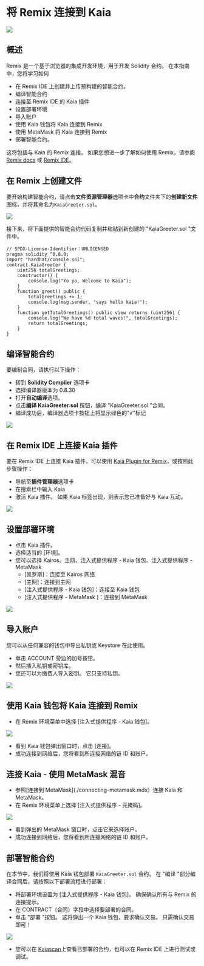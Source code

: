 # 将 Remix 连接到 Kaia

![](/img/banners/kaia-remix.png)

## 概述<a href="#overview" id="overview"></a>

Remix 是一个基于浏览器的集成开发环境，用于开发 Solidity 合约。 在本指南中，您将学习如何

 - 在 Remix IDE 上创建并上传预构建的智能合约。
 - 编译智能合约
 - 连接至 Remix IDE 的 Kaia 插件
 - 设置部署环境
 - 导入账户
 - 使用 Kaia 钱包将 Kaia 连接到 Remix
 - 使用 MetaMask 将 Kaia 连接到 Remix
 - 部署智能合约。

这将包括与 Kaia 的 Remix 连接。 如果您想进一步了解如何使用 Remix，请参阅 [Remix docs](https://remix-ide.readthedocs.io/en/latest/) 或 [Remix IDE](https://remix.ethereum.org/)。

## 在 Remix 上创建文件<a href="#creating-a-file-on-remix" id="creating-a-file-on-remix"></a>

要开始构建智能合约，请点击**文件资源管理器**选项卡中**合约**文件夹下的**创建新文件**图标，并将其命名为`KaiaGreeter.sol`。

![](/img/build/smart-contracts/kg-remix-file.png)

接下来，将下面提供的智能合约代码复制并粘贴到新创建的 "KaiaGreeter.sol "文件中。

```solidity
// SPDX-License-Identifier：UNLICENSED
pragma solidity ^0.8.0;
import "hardhat/console.sol";
contract KaiaGreeter {
    uint256 totalGreetings;
    constructor() {
        console.log("Yo yo, Welcome to Kaia");
    }
    function greet() public {
        totalGreetings += 1;
        console.log(msg.sender, "says hello kaia!");
    }
    function getTotalGreetings() public view returns (uint256) {
        console.log("We have %d total waves!", totalGreetings);
        return totalGreetings;
    }
}
```

## 编译智能合约<a href="#compile-smart-contract" id="compile-smart-contract"></a>

要编制合同，请执行以下操作：

 - 转到 **Solidity Compiler** 选项卡
 - 选择编译器版本为 0.8.30
 - 打开**自动编译**选项。
 - 点击**编译 KaiaGreeter.sol** 按钮，编译 "KaiaGreeter.sol "合同。
 - 编译成功后，编译器选项卡按钮上将显示绿色的"√"标记

![](/img/build/smart-contracts/kg-remix-compile.png)

## 在 Remix IDE 上连接 Kaia 插件<a href="#connect-to-kaia-plugin" id="connect-to-kaia-plugin"></a>

要在 Remix IDE 上连接 Kaia 插件，可以使用 [Kaia Plugin for Remix](https://ide.kaia.io/)，或按照此步骤操作：

 - 导航至**插件管理器**选项卡
 - 在搜索栏中输入 Kaia
 - 激活 Kaia 插件。 如果 Kaia 标签出现，则表示您已准备好与 Kaia 互动。

![](/img/build/smart-contracts/kg-plugin-manager.png)

## 设置部署环境 <a href="#setting-up-deployment-env" id="setting-up-deployment-env"></a>

 - 点击 Kaia 插件。
 - 选择适当的 [环境]。
 - 您可以选择 Kairos、主网、注入式提供程序 - Kaia 钱包、注入式提供程序 - MetaMask
     - [凯罗斯]：连接至 Kairos 网络
     - [主网]：连接到主网
     - [注入式提供程序 - Kaia 钱包]：连接至 Kaia 钱包
     - [注入式提供程序 - MetaMask ]：连接到 MetaMask

![](/img/build/smart-contracts/kg-remix-env.png)

## 导入账户<a href="#import-account" id="import-account"></a>

您可以从任何兼容的钱包中导出私钥或 Keystore 在此使用。

 - 单击 ACCOUNT 旁边的加号按钮。
 - 然后插入私钥或密钥库。
 - 您还可以为缴费人导入密钥。 它只支持私钥。

![](/img/build/smart-contracts/kg-import-account.png)

## 使用 Kaia 钱包将 Kaia 连接到 Remix<a href="#connect-to-kaia-using-kaia-wallet" id="connect-to-kaia-using-kaia-wallet"></a>

 - 在 Remix 环境菜单中选择 [注入式提供程序 - Kaia 钱包]。

![](/img/build/smart-contracts/kg-ip-kw.png)

 - 看到 Kaia 钱包弹出窗口时，点击 [连接]。
 - 成功连接到网络后，您将看到所连接网络的链 ID 和账户。

## 连接 Kaia - 使用 MetaMask 混音<a href="#connect-to-kaia-using-metamask" id="connect-to-kaia-using-metamask"></a>

 - 参照[连接到 MetaMask](./connecting-metamask.mdx）连接 Kaia 和 MetaMask。
 - 在 Remix 环境菜单上选择 [注入式提供程序 - 元掩码]。

![](/img/build/smart-contracts/kg-ip-mm.png)

 - 看到弹出的 MetaMask 窗口时，点击它来选择账户。
 - 成功连接到网络后，您将看到所连接网络的链 ID 和账户。

## 部署智能合约<a href="#deploying-contract" id="deploying-contract"></a>

在本节中，我们将使用 Kaia 钱包部署 `KaiaGreeter.sol` 合约。 在 "编译 "部分编译合同后，请按照以下部署流程进行部署：

 - 将部署环境设置为 [注入式提供程序 - Kaia 钱包]。 确保确认所有与 Remix 的连接提示。
 - 在 CONTRACT（合同）字段中选择要部署的合同。
 - 单击 "部署 "按钮。 这将弹出一个 Kaia 钱包，要求确认交易。 只需确认交易即可！

![](/img/build/smart-contracts/kg-deployed.png)

 - 您可以在 [Kaiascan](https://kairos.kaiascan.io/)上查看已部署的合约，也可以在 Remix IDE 上进行测试或调试。
